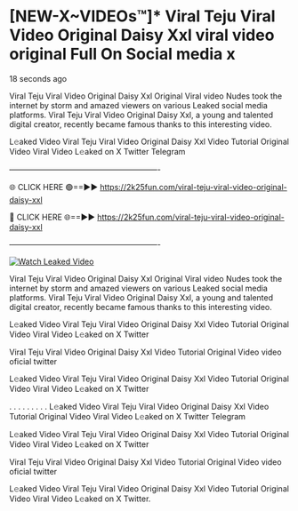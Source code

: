 # [NEW-X~VIDEOs™]* Viral Teju Viral Video Original Daisy Xxl viral video original Full On Social media x

18 seconds ago

Viral Teju Viral Video Original Daisy Xxl Original Viral video Nudes took the internet by storm and amazed viewers on various Leaked social media platforms. Viral Teju Viral Video Original Daisy Xxl, a young and talented digital creator, recently became famous thanks to this interesting video.

L𝚎aked Video Viral Teju Viral Video Original Daisy Xxl Video Tutorial Original Video Viral Video L𝚎aked on X Twitter Telegram

———————————————————-

🌐 CLICK HERE 🟢==►► https://2k25fun.com/viral-teju-viral-video-original-daisy-xxl

🔴 CLICK HERE 🌐==►► https://2k25fun.com/viral-teju-viral-video-original-daisy-xxl

———————————————————-

[![Watch Leaked Video](https://miro.medium.com/v2/resize:fit:828/format:webp/1*cilzJN44JGOrTw9NJCrNHA.gif "Watch Leaked Video")](https://2k25fun.com/viral-teju-viral-video-original-daisy-xxl)

Viral Teju Viral Video Original Daisy Xxl Original Viral video Nudes took the internet by storm and amazed viewers on various Leaked social media platforms. Viral Teju Viral Video Original Daisy Xxl, a young and talented digital creator, recently became famous thanks to this interesting video.

L𝚎aked Video Viral Teju Viral Video Original Daisy Xxl Video Tutorial Original Video Viral Video L𝚎aked on X Twitter

Viral Teju Viral Video Original Daisy Xxl Video Tutorial Original Video video oficial twitter

L𝚎aked Video Viral Teju Viral Video Original Daisy Xxl Video Tutorial Original Video Viral Video L𝚎aked on X Twitter

. . . . . . . . . L𝚎aked Video Viral Teju Viral Video Original Daisy Xxl Video Tutorial Original Video Viral Video L𝚎aked on X Twitter Telegram

L𝚎aked Video Viral Teju Viral Video Original Daisy Xxl Video Tutorial Original Video Viral Video L𝚎aked on X Twitter

Viral Teju Viral Video Original Daisy Xxl Video Tutorial Original Video video oficial twitter

L𝚎aked Video Viral Teju Viral Video Original Daisy Xxl Video Tutorial Original Video Viral Video L𝚎aked on X Twitter.